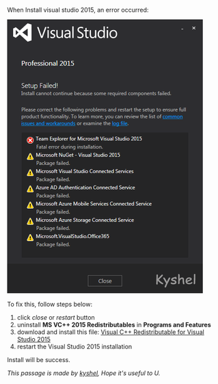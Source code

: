 


When Install visual studio 2015, an error occurred:

![vs2015_setup_failed](https://raw.githubusercontent.com/kyshel/file/master/blog/vs2015_setup_failed.png)

To fix this, follow steps below:

1. click *close* or *restart* button
2. uninstall **MS VC++ 2015 Redistributables** in **Programs and Features**
3. download and install this file: [Visual C++ Redistributable for Visual Studio 2015](https://www.microsoft.com/en-us/download/details.aspx?id=48145 )
4. restart the Visual Studio 2015 installation

Install will be success.


*This passage is made by [kyshel](http://kyshel.com), Hope it's useful to U.*
